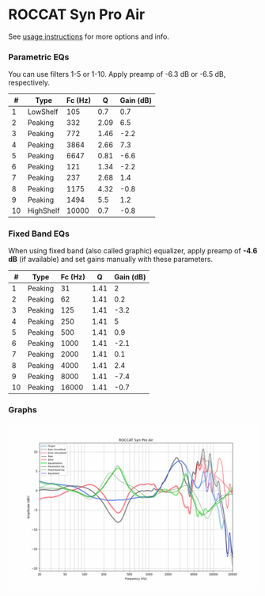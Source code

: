 # ROCCAT Syn Pro Air
See [usage instructions](https://github.com/jaakkopasanen/AutoEq#usage) for more options and info.

### Parametric EQs
You can use filters 1-5 or 1-10. Apply preamp of -6.3 dB or -6.5 dB, respectively.

|   # | Type      |   Fc (Hz) |    Q |   Gain (dB) |
|-----|-----------|-----------|------|-------------|
|   1 | LowShelf  |       105 | 0.7  |         0.7 |
|   2 | Peaking   |       332 | 2.09 |         6.5 |
|   3 | Peaking   |       772 | 1.46 |        -2.2 |
|   4 | Peaking   |      3864 | 2.66 |         7.3 |
|   5 | Peaking   |      6647 | 0.81 |        -6.6 |
|   6 | Peaking   |       121 | 1.34 |        -2.2 |
|   7 | Peaking   |       237 | 2.68 |         1.4 |
|   8 | Peaking   |      1175 | 4.32 |        -0.8 |
|   9 | Peaking   |      1494 | 5.5  |         1.2 |
|  10 | HighShelf |     10000 | 0.7  |        -0.8 |

### Fixed Band EQs
When using fixed band (also called graphic) equalizer, apply preamp of **-4.6 dB** (if available) and set gains manually with these parameters.

|   # | Type    |   Fc (Hz) |    Q |   Gain (dB) |
|-----|---------|-----------|------|-------------|
|   1 | Peaking |        31 | 1.41 |         2   |
|   2 | Peaking |        62 | 1.41 |         0.2 |
|   3 | Peaking |       125 | 1.41 |        -3.2 |
|   4 | Peaking |       250 | 1.41 |         5   |
|   5 | Peaking |       500 | 1.41 |         0.9 |
|   6 | Peaking |      1000 | 1.41 |        -2.1 |
|   7 | Peaking |      2000 | 1.41 |         0.1 |
|   8 | Peaking |      4000 | 1.41 |         2.4 |
|   9 | Peaking |      8000 | 1.41 |        -7.4 |
|  10 | Peaking |     16000 | 1.41 |        -0.7 |

### Graphs
![](./ROCCAT%20Syn%20Pro%20Air.png)
